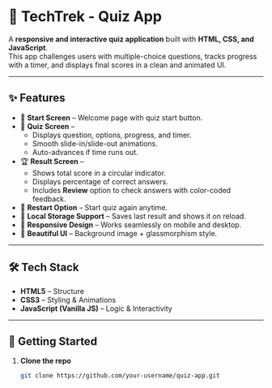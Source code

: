 # 🎯 TechTrek - Quiz App

A **responsive and interactive quiz application** built with **HTML, CSS, and JavaScript**.  
This app challenges users with multiple-choice questions, tracks progress with a timer, and displays final scores in a clean and animated UI.

---

## ✨ Features
- 🚀 **Start Screen** – Welcome page with quiz start button.  
- 📝 **Quiz Screen** –  
  - Displays question, options, progress, and timer.  
  - Smooth slide-in/slide-out animations.  
  - Auto-advances if time runs out.  
- 🏆 **Result Screen** –  
  - Shows total score in a circular indicator.  
  - Displays percentage of correct answers.  
  - Includes **Review** option to check answers with color-coded feedback.  
- 🔄 **Restart Option** – Start quiz again anytime.  
- 💾 **Local Storage Support** – Saves last result and shows it on reload.  
- 📱 **Responsive Design** – Works seamlessly on mobile and desktop.  
- 🎨 **Beautiful UI** – Background image + glassmorphism style.

---
## 🛠️ Tech Stack
- **HTML5** – Structure  
- **CSS3** – Styling & Animations  
- **JavaScript (Vanilla JS)** – Logic & Interactivity  

---

## 🚀 Getting Started

1. **Clone the repo**
   ```bash
   git clone https://github.com/your-username/quiz-app.git
